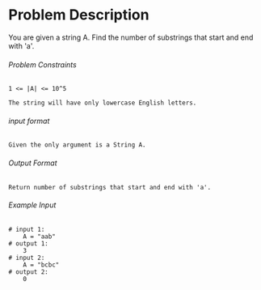 # Problem Description

You are given a string A. Find the number of substrings that start and end with 'a'.

###### Problem Constraints

```
1 <= |A| <= 10^5

The string will have only lowercase English letters.
```

###### input format

``` 
Given the only argument is a String A.
```

###### Output Format

```
Return number of substrings that start and end with 'a'.
```

###### Example Input

```
# input 1: 
    A = "aab"
# output 1: 
    3
# input 2: 
    A = "bcbc"
# output 2: 
    0
```
